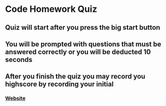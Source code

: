 # Code Homework Quiz
## Quiz will start after you press the big start button
## You will be prompted with questions that must be answered correctly or you will be deducted 10 seconds
## After you finish the quiz you may record you highscore by recording your initial
### [Website](https://8ilalo.github.io/code-homework-quiz/HighScores.html)
